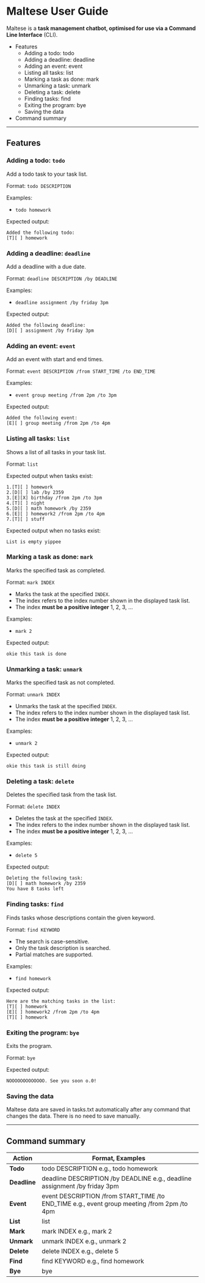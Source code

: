 # Maltese User Guide

Maltese is a **task management chatbot, optimised for use via a Command Line Interface** (CLI).

* Features
    * Adding a todo: todo
    * Adding a deadline: deadline
    * Adding an event: event
    * Listing all tasks: list
    * Marking a task as done: mark
    * Unmarking a task: unmark
    * Deleting a task: delete
    * Finding tasks: find
    * Exiting the program: bye
    * Saving the data
* Command summary

---

## Features

### Adding a todo: `todo`

Add a todo task to your task list.

Format: `todo DESCRIPTION`

Examples:
* `todo homework`

Expected output:
```
Added the following todo:
[T][ ] homework
```

### Adding a deadline: `deadline`

Add a deadline with a due date.

Format: `deadline DESCRIPTION /by DEADLINE`

Examples:
* `deadline assignment /by friday 3pm`

Expected output:
```
Added the following deadline:
[D][ ] assignment /by friday 3pm
```

### Adding an event: `event`

Add an event with start and end times.

Format: `event DESCRIPTION /from START_TIME /to END_TIME`

Examples:
* `event group meeting /from 2pm /to 3pm`

Expected output:
```
Added the following event:
[E][ ] group meeting /from 2pm /to 4pm
```

### Listing all tasks: `list`

Shows a list of all tasks in your task list.

Format: `list`

Expected output when tasks exist:
```
1.[T][ ] homework
2.[D][ ] lab /by 2359
3.[E][X] birthday /from 2pm /to 3pm
4.[T][ ] night
5.[D][ ] math homework /by 2359
6.[E][ ] homework2 /from 2pm /to 4pm
7.[T][ ] stuff
```

Expected output when no tasks exist:
```
List is empty yippee
```

### Marking a task as done: `mark`

Marks the specified task as completed.

Format: `mark INDEX`

* Marks the task at the specified `INDEX`.
* The index refers to the index number shown in the displayed task list.
* The index **must be a positive integer** 1, 2, 3, …

Examples:
* `mark 2`

Expected output:
```
okie this task is done
```

### Unmarking a task: `unmark`

Marks the specified task as not completed.

Format: `unmark INDEX`

* Unmarks the task at the specified `INDEX`.
* The index refers to the index number shown in the displayed task list.
* The index **must be a positive integer** 1, 2, 3, …

Examples:
* `unmark 2`

Expected output:
```
okie this task is still doing
```

### Deleting a task: `delete`

Deletes the specified task from the task list.

Format: `delete INDEX`

* Deletes the task at the specified `INDEX`.
* The index refers to the index number shown in the displayed task list.
* The index **must be a positive integer** 1, 2, 3, …

Examples:
* `delete 5`

Expected output:
```
Deleting the following task:
[D][ ] math homework /by 2359
You have 8 tasks left
```

### Finding tasks: `find`

Finds tasks whose descriptions contain the given keyword.

Format: `find KEYWORD`

* The search is case-sensitive.
* Only the task description is searched.
* Partial matches are supported.

Examples:
* `find homework`

Expected output:
```
Here are the matching tasks in the list:
[T][ ] homework
[E][ ] homework2 /from 2pm /to 4pm
[T][ ] homework
```

### Exiting the program: `bye`

Exits the program.

Format: `bye`

Expected output:
```
NOOOOOOOOOOOOO. See you soon o.0!
```

### Saving the data

Maltese data are saved in tasks.txt automatically after any command that changes the data. There is no need to save manually.

---

## Command summary

| Action     | Format, Examples                                                                                                                                                 |
| ---------- | ---------------------------------------------------------------------------------------------------------------------------------------------------------------- |
| **Todo**   | todo DESCRIPTION e.g., todo homework                                                                                                                           |
| **Deadline** | deadline DESCRIPTION /by DEADLINE e.g., deadline assignment /by friday 3pm                                                                              |
| **Event**  | event DESCRIPTION /from START_TIME /to END_TIME e.g., event group meeting /from 2pm /to 4pm                                                                      |
| **List**   | list                                                                                                                                                            |
| **Mark**   | mark INDEX e.g., mark 2                                                                                                                                         |
| **Unmark** | unmark INDEX e.g., unmark 2                                                                                                                                     |
| **Delete** | delete INDEX e.g., delete 5                                                                                                                                      |
| **Find**   | find KEYWORD e.g., find homework                                                                                                                                |
| **Bye**    | bye                                                                                                                                                             |
